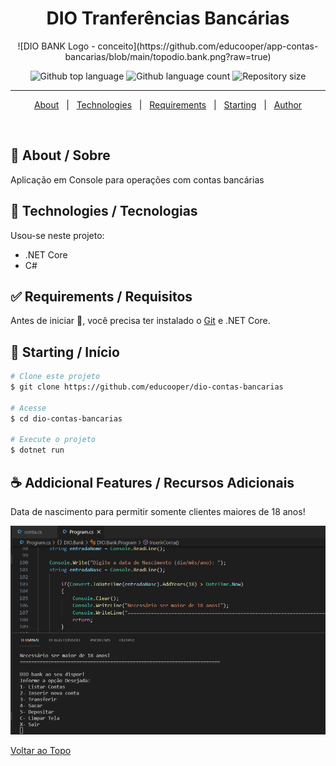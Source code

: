 

<h1 align="center">DIO Tranferências Bancárias</h1>
<p align="center">![DIO BANK Logo - conceito](https://github.com/educooper/app-contas-bancarias/blob/main/topodio.bank.png?raw=true)</p>
<p align="center">
  <img alt="Github top language" src="https://img.shields.io/github/languages/top/educooper/app-contas-bancarias?color=green">

  <img alt="Github language count" src="https://img.shields.io/github/languages/count/educooper/app-contas-bancarias?color=56BEB8">

  <img alt="Repository size" src="https://img.shields.io/github/repo-size/educooper/app-contas-bancarias?color=56BEB8">

<hr>


<p align="center">
  <a href="#dart-about">About</a> &#xa0; | &#xa0; 
  <!-- <a href="#sparkles-features">Features</a> &#xa0; | &#xa0; -->
  <a href="#rocket-technologies">Technologies</a> &#xa0; | &#xa0;
  <a href="#white_check_mark-requirements">Requirements</a> &#xa0; | &#xa0;
  <a href="#checkered_flag-starting">Starting</a> &#xa0; | &#xa0;
  <!-- <a href="#memo-license">License</a> &#xa0; | &#xa0; -->
  <a href="https://github.com/educooper" target="_blank">Author</a>
</p>

<br>

## :dart: About / Sobre ##

Aplicação em Console para operações com contas bancárias

## :rocket: Technologies / Tecnologias ##

Usou-se neste projeto:

- .NET Core
- C#

## :white_check_mark: Requirements / Requisitos ##

Antes de iniciar :checkered_flag:, você precisa ter instalado o [Git](https://git-scm.com) e .NET Core.

## :checkered_flag: Starting / Início ##

```bash
# Clone este projeto
$ git clone https://github.com/educooper/dio-contas-bancarias

# Acesse
$ cd dio-contas-bancarias

# Execute o projeto
$ dotnet run
```

## :coffee: Addicional Features / Recursos Adicionais 

Data de nascimento para permitir somente clientes maiores de 18 anos!
<br />

![DIO BANK Logo - conceito](https://github.com/educooper/app-contas-bancarias/blob/main/topodio.bank2.png?raw=true)

<a href="#top">Voltar ao Topo</a>
